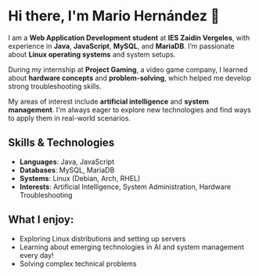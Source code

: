 # Hi there, I'm Mario Hernández 👋

I am a **Web Application Development student** at **IES Zaidín Vergeles**, with experience in **Java**, **JavaScript**, **MySQL**, and **MariaDB**. I’m passionate about **Linux operating systems** and system setups.

During my internship at **Project Gaming**, a video game company, I learned about **hardware concepts** and **problem-solving**, which helped me develop strong troubleshooting skills.

My areas of interest include **artificial intelligence** and **system management**. I'm always eager to explore new technologies and find ways to apply them in real-world scenarios.

## Skills & Technologies
- **Languages**: Java, JavaScript
- **Databases**: MySQL, MariaDB
- **Systems**: Linux (Debian, Arch, RHEL)
- **Interests**: Artificial Intelligence, System Administration, Hardware Troubleshooting

## What I enjoy:
- Exploring Linux distributions and setting up servers
- Learning about emerging technologies in AI and system management every day!
- Solving complex technical problems
